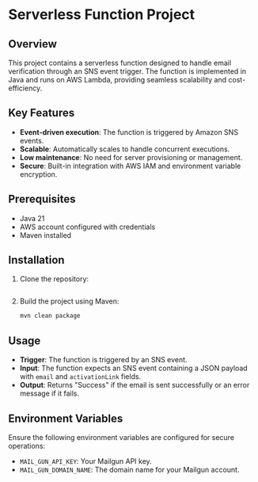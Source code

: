 # Serverless Function Project

## Overview
This project contains a serverless function designed to handle email verification through an SNS event trigger. The function is implemented in Java and runs on AWS Lambda, providing seamless scalability and cost-efficiency.

## Key Features
- **Event-driven execution**: The function is triggered by Amazon SNS events.
- **Scalable**: Automatically scales to handle concurrent executions.
- **Low maintenance**: No need for server provisioning or management.
- **Secure**: Built-in integration with AWS IAM and environment variable encryption.

## Prerequisites
- Java 21
- AWS account configured with credentials
- Maven installed

## Installation
1. Clone the repository:

   ```
2. Build the project using Maven:
   ```bash
   mvn clean package
   ```

## Usage
- **Trigger**: The function is triggered by an SNS event.
- **Input**: The function expects an SNS event containing a JSON payload with `email` and `activationLink` fields.
- **Output**: Returns "Success" if the email is sent successfully or an error message if it fails.

## Environment Variables
Ensure the following environment variables are configured for secure operations:
- `MAIL_GUN_API_KEY`: Your Mailgun API key.
- `MAIL_GUN_DOMAIN_NAME`: The domain name for your Mailgun account.


